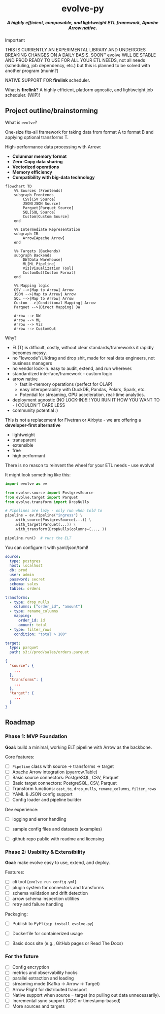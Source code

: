 <div align="center">

# evolve-py
##### A highly efficient, composable, and lightweight ETL framework, Apache Arrow native.

</div>

> [!IMPORTANT]
> THIS IS CURRENTLY AN EXPERIMENTAL LIBRARY AND UNDERGOES BREAKING CHANGES
> ON A DAILY BASIS. SOON™ evolve WILL BE STABLE AND PROD READY TO USE
> FOR ALL YOUR ETL NEEDS, not all needs (scheduling, job dependency, etc.)
> but this is planned to be solved with another program (munin?)

NATIVE SUPPORT FOR **firelink** scheduler.

What is **firelink**? A highly efficient, platform agnostic, and lightweight job scheduler. (WIP)!


## Project outline/brainstorming

What is `evolve`?

One-size fits-all framework for taking data from format A to format B and
applying optional transforms T.

High-performance data processing with Arrow:

- **Columnar memory format**
- **Zero-Copy data sharing**
- **Vectorized operations**
- **Memory efficiency**
- **Compatibility with big-data technology**


```mermaid
flowchart TD
    %% Sources (Frontends)
    subgraph Frontends
        CSV[CSV Source]
        JSON[JSON Source]
        Parquet[Parquet Source]
        SQL[SQL Source]
        Custom[Custom Source]
    end

    %% Intermediate Representation
    subgraph IR
        Arrow[Apache Arrow]
    end

    %% Targets (Backends)
    subgraph Backends
        DW[Data Warehouse]
        ML[ML Pipeline]
        Viz[Visualization Tool]
        CustomOut[Custom Format]
    end

    %% Mapping logic
    CSV -->|Map to Arrow| Arrow
    JSON -->|Map to Arrow| Arrow
    SQL -->|Map to Arrow| Arrow
    Custom -->|Conditional Mapping| Arrow
    Parquet -->|Direct Mapping| DW

    Arrow --> DW
    Arrow --> ML
    Arrow --> Viz
    Arrow --> CustomOut
```

Why?
- EL(T) is difficult, costly, without clear standards/frameworks it rapidly becomes messy.
- no "lowcode"/UI/drag and drop shit, made for real data engineers, not business managers
- no vendor lock-in. easy to audit, extend, and run wherever.
- standardized interface/framework - custom logic
- arrow native
  - fast in-memory operations (perfect for OLAP)
  - easy interoperability with DuckDB, Pandas, Polars, Spark, etc.
  - Potential for streaming, GPU acceleration, real-time analytics.
- deployment agnostic (NO LOCK-IN)!!!! YOU RUN IT HOW YOU WANT TO - I COULDN'T CARE LESS
- community potential :)

This is not a replacement for Fivetran or Airbyte - we are offering a **developer-first alternative**
- lightweight
- transparent
- extensible
- free
- high performant

There is no reason to reinvent the wheel for your ETL needs - use evolve!

It might look something like this:

```python
import evolve as ev

from evolve.source import PostgresSource
from evolve.target import Parquet
from evolve.transform import DropNulls

# Pipelines are lazy - only run when told to
pipeline = ev.Pipeline("ingress") \
    .with_source(PostgresSource(...)) \
    .with_target(Parquet(...)) \
    .with_transform(DropNulls(columns=(..., ))

pipeline.run()  # runs the ELT
```


You can configure it with yaml/json/toml!

```yml
source:
  type: postgres
  host: localhost
  db: prod
  user: admin
  password: secret
  schema: sales
  tables: orders

transforms:
  - type: drop_nulls
    columns: ["order_id", "amount"]
  - type: rename_columns
    mapping:
      order_id: id
      amount: total
  - type: filter_rows
    condition: "total > 100"

target:
  type: parquet
  path: s3://prod/sales/orders.parquet
```

```json
{
  "source": {
    ...
  },
  "transforms": {
    ...
  },
  "target": {
    ...
  }
}
```


## Roadmap

### Phase 1: MVP Foundation

**Goal:** build a minimal, working ELT pipeline with Arrow as the backbone.

Core features:
- [ ] `Pipeline` class with source -> transforms -> target
- [ ] Apache Arrow integration (pyarrow.Table)
- [ ] Basic source connectors: PostgreSQL, CSV, Parquet
- [ ] Basic target connectors: PostgreSQL, CSV, Parquet
- [ ] Transform functions: `cast_to`, `drop_nulls`, `rename_columns`, `filter_rows`
- [ ] YAML & JSON config support
- [ ] Config loader and pipeline builder

Dev experience:
- [ ] logging and error handling
- [ ] sample config files and datasets (examples)
- [ ] github repo public with readme and licensing


### Phase 2: Usability & Extensibility

**Goal:** make evolve easy to use, extend, and deploy.

Features:
- [ ] cli tool (`evolve run config.yml`)
- [ ] plugin system for connectors and transforms
- [ ] schema validation and drift detection
- [ ] arrow schema inspection utilities
- [ ] retry and failure handling

Packaging:
- [ ] Publish to PyPI (`pip install evolve-py`)
- [ ] Dockerfile for containerized usage
- [ ] Basic docs site (e.g., GitHub pages or Read The Docs)


### For the future

- [ ] Config encryption
- [ ] metrics and observability hooks
- [ ] parallel extraction and loading
- [ ] streaming mode (Kafka -> Arrow -> Target)
- [ ] Arrow Flight for distributed transport
- [ ] Native support when source = target (no pulling out data unnecessarily).
- [ ] Incremental sync support (CDC or timestamp-based)
- [ ] More sources and targets
